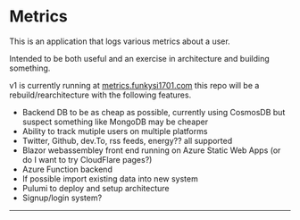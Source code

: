 # Metrics

This is an application that logs various metrics about a user. 

Intended to be both useful and an exercise in architecture and building something.

v1 is currently running at [metrics.funkysi1701.com](https://metrics.funkysi1701.com/) this repo will be a rebuild/rearchitecture with the following features.

- Backend DB to be as cheap as possible, currently using CosmosDB but suspect something like MongoDB may be cheaper
- Ability to track mutiple users on multiple platforms
- Twitter, Github, dev.To, rss feeds, energy?? all supported
- Blazor webassembley front end running on Azure Static Web Apps (or do I want to try CloudFlare pages?)
- Azure Function backend
- If possible import existing data into new system
- Pulumi to deploy and setup architecture
- Signup/login system?

---